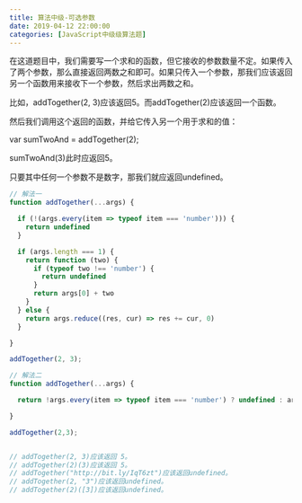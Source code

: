 ```yaml
---
title: 算法中级-可选参数
date: 2019-04-12 22:00:00
categories: [JavaScript中级级算法题]
---
```


在这道题目中，我们需要写一个求和的函数，但它接收的参数数量不定。如果传入了两个参数，那么直接返回两数之和即可。如果只传入一个参数，那我们应该返回另一个函数用来接收下一个参数，然后求出两数之和。

比如，addTogether(2, 3)应该返回5。而addTogether(2)应该返回一个函数。

然后我们调用这个返回的函数，并给它传入另一个用于求和的值：

var sumTwoAnd = addTogether(2);

sumTwoAnd(3)此时应返回5。

只要其中任何一个参数不是数字，那我们就应返回undefined。

```js
// 解法一
function addTogether(...args) {

  if (!(args.every(item => typeof item === 'number'))) {
    return undefined
  }

  if (args.length === 1) {
    return function (two) {
      if (typeof two !== 'number') {
        return undefined
      }
      return args[0] + two
    }
  } else {
    return args.reduce((res, cur) => res += cur, 0)
  }

}

addTogether(2, 3);

// 解法二
function addTogether(...args) {

  return !args.every(item => typeof item === 'number') ? undefined : args.length > 1 ? args.reduce((res, cur) => res += cur, 0) : (num) => typeof num === 'number' ? args[0] + num : undefined

}

addTogether(2,3);


// addTogether(2, 3)应该返回 5。
// addTogether(2)(3)应该返回 5。
// addTogether("http://bit.ly/IqT6zt")应该返回undefined。
// addTogether(2, "3")应该返回undefined。
// addTogether(2)([3])应该返回undefined。
```